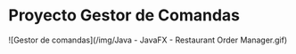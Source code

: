 # Proyecto Gestor de Comandas

![Gestor de comandas](/img/Java - JavaFX - Restaurant Order Manager.gif)
